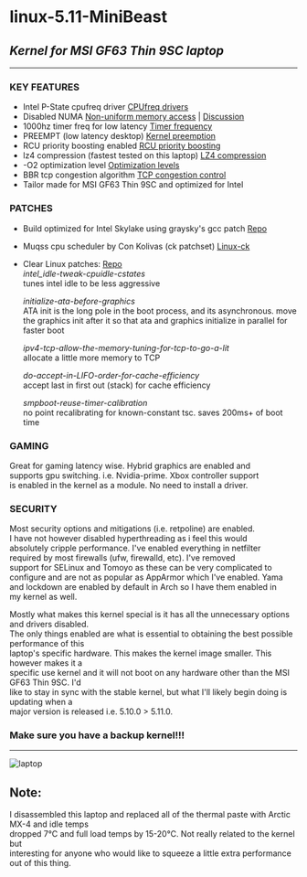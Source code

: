 # **linux-5.11-MiniBeast**
## *Kernel for MSI GF63 Thin 9SC laptop*
___

### KEY FEATURES
+ Intel P-State cpufreq driver [CPUfreq drivers](https://wiki.archlinux.org/index.php/CPU_frequency_scaling#CPU_frequency_driver)
+ Disabled NUMA [Non-uniform memory access](https://en.wikipedia.org/wiki/Non-uniform_memory_access) | [Discussion](https://unix.stackexchange.com/questions/92302/enabling-numa-for-intel-core-i7)
+ 1000hz timer freq for low latency [Timer frequency](https://elinux.org/Kernel_Timer_Systems)
+ PREEMPT (low latency desktop) [Kernel preemption](https://en.wikipedia.org/wiki/Kernel_preemption) 
+ RCU priority boosting enabled [RCU priority boosting](https://wiki.linuxfoundation.org/realtime/documentation/technical_details/rcu#rcu_priority_boosting)
+ lz4 compression (fastest tested on this laptop) [LZ4 compression](https://en.wikipedia.org/wiki/LZ4_(compression_algorithm))
+ -O2 optimization level [Optimization levels](https://gcc.gnu.org/onlinedocs/gnat_ugn/Optimization-Levels.html)
+ BBR tcp congestion algorithm [TCP congestion control](https://en.wikipedia.org/wiki/TCP_congestion_control)
+ Tailor made for MSI GF63 Thin 9SC and optimized for Intel

### PATCHES
+ Build optimized for Intel Skylake using graysky's gcc patch [Repo](https://github.com/graysky2/kernel_gcc_patch)
+ Muqss cpu scheduler by Con Kolivas (ck patchset) [Linux-ck](https://wiki.archlinux.org/index.php/linux-ck)
+ Clear Linux patches: [Repo](https://github.com/clearlinux-pkgs/linux)  
    *intel_idle-tweak-cpuidle-cstates*  
    tunes intel idle to be less aggressive  
    
    *initialize-ata-before-graphics*  
    ATA init is the long pole in the boot process, and its asynchronous.
    move the graphics init after it so that ata and graphics initialize
    in parallel for faster boot  
    
    *ipv4-tcp-allow-the-memory-tuning-for-tcp-to-go-a-lit*  
    allocate a little more memory to TCP  
    
    *do-accept-in-LIFO-order-for-cache-efficiency*  
    accept last in first out (stack) for cache efficiency  
    
    *smpboot-reuse-timer-calibration*  
    no point recalibrating for known-constant tsc. saves 200ms+ of boot time  
    
### GAMING  
Great for gaming latency wise. Hybrid graphics are enabled and  
supports gpu switching. i.e. Nvidia-prime. Xbox controller support  
is enabled in the kernel as a module. No need to install a driver.

### SECURITY  
Most security options and mitigations (i.e. retpoline) are enabled.  
I have not however disabled hyperthreading as i feel this would  
absolutely cripple performance. I've enabled everything in netfilter   
required by most firewalls (ufw, firewalld, etc). I've removed  
support for SELinux and Tomoyo as these can be very complicated to  
configure and are not as popular as AppArmor which I've enabled. Yama  
and lockdown are enabled by default in Arch so I have them enabled in  
my kernel as well.  

Mostly what makes this kernel special is it has all the unnecessary options and drivers disabled.  
The only things enabled are what is essential to obtaining the best possible performance of this    
laptop's specific hardware. This makes the kernel image smaller. This however makes it a  
specific use kernel and it will not boot on any hardware other than the MSI GF63 Thin 9SC. I'd  
like to stay in sync with the stable kernel, but what I'll likely begin doing is updating when a  
major version is released i.e. 5.10.0 > 5.11.0.

### Make sure you have a backup kernel!!!

___
![laptop](https://images-na.ssl-images-amazon.com/images/I/61YRjVkb%2BuL._AC_SL1500_.jpg)

## Note:  
I disassembled this laptop and replaced all of the thermal paste with Arctic MX-4 and idle temps  
dropped 7&deg;C and full load temps by 15-20&deg;C. Not really related to the kernel but  
interesting for anyone who would like to squeeze a little extra performance out of this thing.
